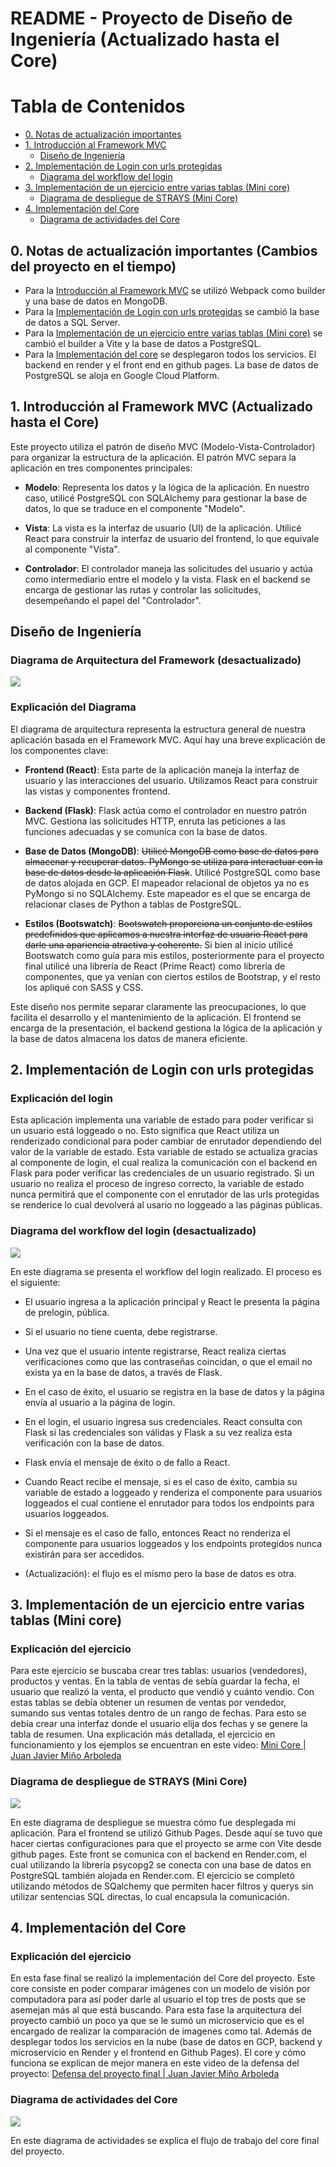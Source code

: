 # README - Proyecto de Diseño de Ingeniería (Actualizado hasta el Core)

# Tabla de Contenidos

- [0. Notas de actualización importantes](#0-notas-de-actualización-importantes)
- [1. Introducción al Framework MVC](#1-introducción-al-framework-mvc)
  - [Diseño de Ingeniería](#diseño-de-ingeniería)
- [2. Implementación de Login con urls protegidas](#2-implementación-de-login-con-urls-protegidas)
  - [Diagrama del workflow del login](#diagrama-del-workflow-del-login)
- [3. Implementación de un ejercicio entre varias tablas (Mini core)](#3-implementación-de-un-ejercicio-entre-varias-tablas-mini-core)
  - [Diagrama de despliegue de STRAYS (Mini Core)](#diagrama-de-despliegue-de-strays)
- [4. Implementación del Core](#4-implementación-del-core)
  - [Diagrama de actividades del Core](#diagrama-de-actividades-del-core)

## 0. Notas de actualización importantes (Cambios del proyecto en el tiempo)

- Para la [Introducción al Framework MVC](#1-introducción-al-framework-mvc) se utilizó Webpack como builder y una base de datos en MongoDB.
- Para la [Implementación de Login con urls protegidas](#2-implementación-de-login-con-urls-protegidas) se cambió la base de datos a SQL Server.
- Para la [Implementación de un ejercicio entre varias tablas (Mini core)](#3-implementación-de-un-ejercicio-entre-varias-tablas-mini-core) se cambió el builder a Vite y la base de datos a PostgreSQL.
- Para la [Implementación del core](#4-implementación-del-core) se desplegaron todos los servicios. El backend en render y el front end en github pages. La base de datos de PostgreSQL se aloja en Google Cloud Platform.

## 1. Introducción al Framework MVC (Actualizado hasta el Core)

Este proyecto utiliza el patrón de diseño MVC (Modelo-Vista-Controlador) para organizar la estructura de la aplicación. El patrón MVC separa la aplicación en tres componentes principales:

- **Modelo**: Representa los datos y la lógica de la aplicación. En nuestro caso, utilicé PostgreSQL con SQLAlchemy para gestionar la base de datos, lo que se traduce en el componente "Modelo".

- **Vista**: La vista es la interfaz de usuario (UI) de la aplicación. Utilicé React para construir la interfaz de usuario del frontend, lo que equivale al componente "Vista".

- **Controlador**: El controlador maneja las solicitudes del usuario y actúa como intermediario entre el modelo y la vista. Flask en el backend se encarga de gestionar las rutas y controlar las solicitudes, desempeñando el papel del "Controlador".

## Diseño de Ingeniería

### Diagrama de Arquitectura del Framework (desactualizado)

<img src="https://github.com/juanjaviermino/DiagramasStrays/blob/110c4c476a7a6a13b91fc60408639a65af6df7af/Diagrama%20de%20arquitectura.jpg">

### Explicación del Diagrama

El diagrama de arquitectura representa la estructura general de nuestra aplicación basada en el Framework MVC. Aquí hay una breve explicación de los componentes clave:

- **Frontend (React)**: Esta parte de la aplicación maneja la interfaz de usuario y las interacciones del usuario. Utilizamos React para construir las vistas y componentes frontend.

- **Backend (Flask)**: Flask actúa como el controlador en nuestro patrón MVC. Gestiona las solicitudes HTTP, enruta las peticiones a las funciones adecuadas y se comunica con la base de datos.

- **Base de Datos (MongoDB)**: ~~Utilicé MongoDB como base de datos para almacenar y recuperar datos. PyMongo se utiliza para interactuar con la base de datos desde la aplicación Flask~~. Utilicé PostgreSQL como base de datos alojada en GCP. El mapeador relacional de objetos ya no es PyMongo si no SQLAlchemy. Este mapeador es el que se encarga de relacionar clases de Python a tablas de PostgreSQL.  

- **Estilos (Bootswatch)**: ~~Bootswatch proporciona un conjunto de estilos predefinidos que aplicamos a nuestra interfaz de usuario React para darle una apariencia atractiva y coherente.~~ Si bien al inicio utilicé Bootswatch como guía para mis estilos, posteriormente para el proyecto final utilicé una librería de React (Prime React) como librería de componentes, que ya venían con ciertos estilos de Bootstrap, y el resto los apliqué con SASS y CSS.

Este diseño nos permite separar claramente las preocupaciones, lo que facilita el desarrollo y el mantenimiento de la aplicación. El frontend se encarga de la presentación, el backend gestiona la lógica de la aplicación y la base de datos almacena los datos de manera eficiente.


## 2. Implementación de Login con urls protegidas

### Explicación del login

Esta aplicación implementa una variable de estado para poder verificar si un usuario está loggeado o no. Esto significa que React utiliza un renderizado condicional para poder cambiar de enrutador dependiendo del valor de la variable de estado. Esta variable de estado se actualiza gracias al componente de login, el cual realiza la comunicación con el backend en Flask para poder verificar las credenciales de un usuario registrado. Si un usuario no realiza el proceso de ingreso correcto, la variable de estado nunca permitirá que el componente con el enrutador de las urls protegidas se renderice lo cual devolverá al usario no loggeado a las páginas públicas. 

### Diagrama del workflow del login (desactualizado)

<img src="https://github.com/juanjaviermino/DiagramasStrays/blob/110c4c476a7a6a13b91fc60408639a65af6df7af/Diagrama%20workflow%20login.jpg">

En este diagrama se presenta el workflow del login realizado. El proceso es el siguiente: 

- El usuario ingresa a la aplicación principal y React le presenta la página de prelogin, pública.
- Si el usuario no tiene cuenta, debe registrarse.
- Una vez que el usuario intente registrarse, React realiza ciertas verificaciones como que las contraseñas coincidan, o que el email no exista ya en la base de datos, a través de Flask. 
- En el caso de éxito, el usuario se registra en la base de datos y la página envía al usuario a la página de login.
- En el login, el usuario ingresa sus credenciales. React consulta con Flask si las credenciales son válidas y Flask a su vez realiza esta verificación con la base de datos.
- Flask envía el mensaje de éxito o de fallo a React.
- Cuando React recibe el mensaje, si es el caso de éxito, cambia su variable de estado a loggeado y renderiza el componente para usuarios loggeados el cual contiene el enrutador para todos los endpoints para usuarios loggeados.
- Si el mensaje es el caso de fallo, entonces React no renderiza el componente para usuarios loggeados y los endpoints protegidos nunca existirán para ser accedidos.

- (Actualización): el flujo es el mismo pero la base de datos es otra.

## 3. Implementación de un ejercicio entre varias tablas (Mini core)

### Explicación del ejercicio

Para este ejercicio se buscaba crear tres tablas: usuarios (vendedores), productos y ventas. En la tabla de ventas de sebía guardar la fecha, el usuario que realizó la venta, el producto que vendió y cuánto vendio. Con estas tablas se debía obtener un resumen de ventas por vendedor, sumando sus ventas totales dentro de un rango de fechas. Para esto se debía crear una interfaz donde el usuario elija dos fechas y se genere la tabla de resumen. Una explicación más detallada, el ejercicio en funcionamiento y los ejemplos se encuentran en este video: [Mini Core | Juan Javier Miño Arboleda](https://www.youtube.com/watch?v=g0eV-DL43sc)


### Diagrama de despliegue de STRAYS (Mini Core)

<img src="https://github.com/juanjaviermino/DiagramasStrays/blob/b073277d895b10aa0105df40a2cdeb4b61de5842/Diagrama%20de%20despliegue%20Minicore.png">

En este diagrama de despliegue se muestra cómo fue desplegada mi aplicación. Para el frontend se utilizó Github Pages. Desde aquí se tuvo que hacer ciertas configuraciones para que el proyecto se arme con Vite desde github pages. Este front se comunica con el backend en Render.com, el cual utilizando la librería psycopg2 se conecta con una base de datos en PostgreSQL también alojada en Render.com. El ejercicio se completó utilizando métodos de SQalchemy que permiten hacer filtros y querys sin utilizar sentencias SQL directas, lo cual encapsula la comunicación. 

## 4. Implementación del Core

### Explicación del ejercicio

En esta fase final se realizó la implementación del Core del proyecto. Este core consiste en poder comparar imágenes con un modelo de visión por computadora para así poder darle al usuario el top tres de posts que se asemejan más al que está buscando. Para esta fase la arquitectura del proyecto cambió un poco ya que se le sumó un microservicio que es el encargado de realizar la comparación de imagenes como tal. Además de desplegar todos los servicios en la nube (base de datos en GCP, backend y microservicio en Render y el frontend en Github Pages). El core y cómo funciona se explican de mejor manera en este video de la defensa del proyecto: [Defensa del proyecto final | Juan Javier Miño Arboleda](https://www.youtube.com/watch?v=g6TvRfjTtzs)


### Diagrama de actividades del Core

<img src="https://github.com/juanjaviermino/DiagramasStrays/blob/b073277d895b10aa0105df40a2cdeb4b61de5842/Diagrama%20de%20despliegue%20Minicore.png">

En este diagrama de actividades se explica el flujo de trabajo del core final del proyecto.
